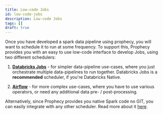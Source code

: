 ```yaml
---
title: Low-code Jobs
id: low-code-jobs
description: Low-code Jobs
tags: []
draft: true
---
```


Once you have developed a spark data pipeline using prophecy, you will want to schedule it to run at some frequency. To
support this, Prophecy provides you with an easy to use low-code interface to develop Jobs, using two different
schedulers:

1. **[Databricks Jobs](/low-code-jobs/databricks-jobs)** - for simpler data-pipeline use-cases, where you just
   orchestrate multiple data-pipelines to run
   together. Databricks Jobs is a **recommended** scheduler, if you're Databricks Native.

2. **[Airflow](/low-code-jobs/airflow)** - for more complex use-cases, where you have to use various operators, or need
   any additional data
   pre- / post-processing.

Alternatively, since Prophecy provides you native Spark code no GIT, you can easily integrate with any other scheduler.
Read more about it [here](http://localhost:3000/low-code-jobs/alternative-schedulers).
